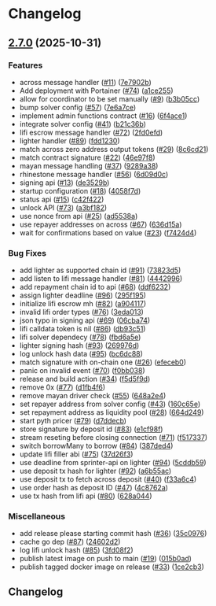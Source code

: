 # Changelog

## [2.7.0](https://github.com/sprintertech/sprinter-signing/compare/v2.6.0...v2.7.0) (2025-10-31)


### Features

* across message handler ([#11](https://github.com/sprintertech/sprinter-signing/issues/11)) ([7e7902b](https://github.com/sprintertech/sprinter-signing/commit/7e7902b5878172b5e0c7773f765de4a8f3b1f73b))
* Add deployment with Portainer ([#74](https://github.com/sprintertech/sprinter-signing/issues/74)) ([a1ce255](https://github.com/sprintertech/sprinter-signing/commit/a1ce255fa6ba049fbed7eb6214ab867590e04723))
* allow for coordinator to be set manually ([#9](https://github.com/sprintertech/sprinter-signing/issues/9)) ([b3b05cc](https://github.com/sprintertech/sprinter-signing/commit/b3b05cc06808520ff73387e61ab6a80b65b3620f))
* bump solver config ([#57](https://github.com/sprintertech/sprinter-signing/issues/57)) ([7e6a7ce](https://github.com/sprintertech/sprinter-signing/commit/7e6a7ce09f0396a7cbf397835a8ae0982b43fe71))
* implement admin functions contract ([#16](https://github.com/sprintertech/sprinter-signing/issues/16)) ([6f4ace1](https://github.com/sprintertech/sprinter-signing/commit/6f4ace1ab9d028f2aa9c7167d736da52e0f98890))
* integrate solver config ([#41](https://github.com/sprintertech/sprinter-signing/issues/41)) ([b21c36b](https://github.com/sprintertech/sprinter-signing/commit/b21c36b9105dc84eed9c84bf31f23c31be80a45a))
* lifi escrow message handler ([#72](https://github.com/sprintertech/sprinter-signing/issues/72)) ([2fd0efd](https://github.com/sprintertech/sprinter-signing/commit/2fd0efd28ef8ca025184e8f9346e4d3153b544c3))
* lighter handler ([#89](https://github.com/sprintertech/sprinter-signing/issues/89)) ([fdd1230](https://github.com/sprintertech/sprinter-signing/commit/fdd1230d5879c2645c828582e3643c93074c9e89))
* match across zero address output tokens ([#29](https://github.com/sprintertech/sprinter-signing/issues/29)) ([8c6cd21](https://github.com/sprintertech/sprinter-signing/commit/8c6cd21833c5451e23a4f053290d1e767fbf0779))
* match contract signature ([#22](https://github.com/sprintertech/sprinter-signing/issues/22)) ([46e97f8](https://github.com/sprintertech/sprinter-signing/commit/46e97f8324378c5426f6e677a90e815873d31b50))
* mayan message handling ([#37](https://github.com/sprintertech/sprinter-signing/issues/37)) ([9289a38](https://github.com/sprintertech/sprinter-signing/commit/9289a38976afcfd4a569377dd5ec1a8f1fcbd92d))
* rhinestone message handler ([#56](https://github.com/sprintertech/sprinter-signing/issues/56)) ([6d09d0c](https://github.com/sprintertech/sprinter-signing/commit/6d09d0cfed4e175d8759391348e8861374523dd0))
* signing api ([#13](https://github.com/sprintertech/sprinter-signing/issues/13)) ([de3529b](https://github.com/sprintertech/sprinter-signing/commit/de3529bc70c36e8410aa5310f1e2fc62424985fd))
* startup configuration ([#18](https://github.com/sprintertech/sprinter-signing/issues/18)) ([4058f7d](https://github.com/sprintertech/sprinter-signing/commit/4058f7dae40a083cd20686da1df8644f883422d3))
* status api ([#15](https://github.com/sprintertech/sprinter-signing/issues/15)) ([c42f422](https://github.com/sprintertech/sprinter-signing/commit/c42f42291aea12f65feaf40d488e320085bb02d2))
* unlock API ([#73](https://github.com/sprintertech/sprinter-signing/issues/73)) ([a3bf182](https://github.com/sprintertech/sprinter-signing/commit/a3bf182560a1853532290d05c8a86f614336fd2f))
* use nonce from api ([#25](https://github.com/sprintertech/sprinter-signing/issues/25)) ([ad5538a](https://github.com/sprintertech/sprinter-signing/commit/ad5538a75c1124bd481dd8840ae0f59a54170456))
* use repayer addresses on across ([#67](https://github.com/sprintertech/sprinter-signing/issues/67)) ([636d15a](https://github.com/sprintertech/sprinter-signing/commit/636d15a0c34e3bbeb075e1cede5f4c1e4b9a62c3))
* wait for confirmations based on value ([#23](https://github.com/sprintertech/sprinter-signing/issues/23)) ([f7424d4](https://github.com/sprintertech/sprinter-signing/commit/f7424d43bce133190013d7dd16a9ab47c01caefe))


### Bug Fixes

* add lighter as supported chain id ([#91](https://github.com/sprintertech/sprinter-signing/issues/91)) ([73823d5](https://github.com/sprintertech/sprinter-signing/commit/73823d5ecde17f89402fc0d09901baf003632727))
* add listen to lifi message handler ([#81](https://github.com/sprintertech/sprinter-signing/issues/81)) ([4442996](https://github.com/sprintertech/sprinter-signing/commit/444299652b62927104bb7edc25c4578714752e69))
* add repayment chain id to api ([#68](https://github.com/sprintertech/sprinter-signing/issues/68)) ([ddf6232](https://github.com/sprintertech/sprinter-signing/commit/ddf62327333a82643ccdf2f07f8e166f43c96ac9))
* assign lighter deadline ([#96](https://github.com/sprintertech/sprinter-signing/issues/96)) ([295f195](https://github.com/sprintertech/sprinter-signing/commit/295f195ca7e29602f98a786d4e70fa6fdda67ec8))
* initialize lifi escrow mh ([#82](https://github.com/sprintertech/sprinter-signing/issues/82)) ([a904117](https://github.com/sprintertech/sprinter-signing/commit/a904117ede338985c1a2f6c23cd8b6722c2b71ad))
* invalid lifi order types ([#76](https://github.com/sprintertech/sprinter-signing/issues/76)) ([3eda013](https://github.com/sprintertech/sprinter-signing/commit/3eda0132ddb72de5926117b1bedc102d5ad9a189))
* json typo in signing api ([#69](https://github.com/sprintertech/sprinter-signing/issues/69)) ([06cba74](https://github.com/sprintertech/sprinter-signing/commit/06cba7476701aeb237a85725e378220dfec081d2))
* lifi calldata token is nil ([#86](https://github.com/sprintertech/sprinter-signing/issues/86)) ([db93c51](https://github.com/sprintertech/sprinter-signing/commit/db93c51ba68008f41cc5d289452bdbc86c9a6ca3))
* lifi solver dependecy ([#78](https://github.com/sprintertech/sprinter-signing/issues/78)) ([fbd6a5e](https://github.com/sprintertech/sprinter-signing/commit/fbd6a5e327922d07ee9d48f3c12480c1625851a2))
* lighter signing hash ([#93](https://github.com/sprintertech/sprinter-signing/issues/93)) ([269976d](https://github.com/sprintertech/sprinter-signing/commit/269976d646d8b57255dcda204c5260b36ecf7cd9))
* log unlock hash data ([#95](https://github.com/sprintertech/sprinter-signing/issues/95)) ([bc6dc88](https://github.com/sprintertech/sprinter-signing/commit/bc6dc884c4c94139063616098c251f604ad90ebb))
* match signature with on-chain one ([#26](https://github.com/sprintertech/sprinter-signing/issues/26)) ([efeceb0](https://github.com/sprintertech/sprinter-signing/commit/efeceb032201f0f53c0a9c47361ce0e2ce8b307d))
* panic on invalid event ([#70](https://github.com/sprintertech/sprinter-signing/issues/70)) ([f0bb038](https://github.com/sprintertech/sprinter-signing/commit/f0bb0381b45a9d0c0c5a56632cdc22905426c9bd))
* release and build action ([#34](https://github.com/sprintertech/sprinter-signing/issues/34)) ([f5d5f9d](https://github.com/sprintertech/sprinter-signing/commit/f5d5f9d9cb686f301c7fe6cb4958ecb6c2ea0079))
* remove 0x ([#77](https://github.com/sprintertech/sprinter-signing/issues/77)) ([d1fb4f6](https://github.com/sprintertech/sprinter-signing/commit/d1fb4f6313060a9659e6750119f4011368ac0d9c))
* remove mayan driver check ([#55](https://github.com/sprintertech/sprinter-signing/issues/55)) ([648a2e4](https://github.com/sprintertech/sprinter-signing/commit/648a2e401db908ec1b2224192cc99f85a4325ca1))
* set repayer address from solver config ([#43](https://github.com/sprintertech/sprinter-signing/issues/43)) ([160c65e](https://github.com/sprintertech/sprinter-signing/commit/160c65e4b519a3d35a15b6304fbd969ae6832d51))
* set repayment address as liquidity pool ([#28](https://github.com/sprintertech/sprinter-signing/issues/28)) ([664d249](https://github.com/sprintertech/sprinter-signing/commit/664d249fa6e83d78713ddd59326f532285b74af7))
* start pyth pricer ([#79](https://github.com/sprintertech/sprinter-signing/issues/79)) ([d7ddecb](https://github.com/sprintertech/sprinter-signing/commit/d7ddecb666ff91d60dec68aac877624742d4f124))
* store signature by deposit id ([#83](https://github.com/sprintertech/sprinter-signing/issues/83)) ([e1cf98f](https://github.com/sprintertech/sprinter-signing/commit/e1cf98f25f429bdc193b84333d12581201816cf7))
* stream reseting before closing connection ([#71](https://github.com/sprintertech/sprinter-signing/issues/71)) ([f517337](https://github.com/sprintertech/sprinter-signing/commit/f517337b3e9d42245a802e2ca18bcb1d36763b6a))
* switch borrowMany to borrow ([#84](https://github.com/sprintertech/sprinter-signing/issues/84)) ([387ded4](https://github.com/sprintertech/sprinter-signing/commit/387ded45ab7a866e4b5ea097017aa09876f6066e))
* update lifi filler abi ([#75](https://github.com/sprintertech/sprinter-signing/issues/75)) ([37d26f3](https://github.com/sprintertech/sprinter-signing/commit/37d26f39dd762d0e28954cffc143ee4ad1ed3f39))
* use deadline from sprinter-api on lighter ([#94](https://github.com/sprintertech/sprinter-signing/issues/94)) ([5cddb59](https://github.com/sprintertech/sprinter-signing/commit/5cddb597ce81aa84a4f16c3067c6d30e25e894f8))
* use deposit tx hash for lighter ([#92](https://github.com/sprintertech/sprinter-signing/issues/92)) ([a6b55ac](https://github.com/sprintertech/sprinter-signing/commit/a6b55aca6fb4f60a0c91819895f5bb046f84de1a))
* use deposit tx to fetch across deposit ([#40](https://github.com/sprintertech/sprinter-signing/issues/40)) ([f33a6c4](https://github.com/sprintertech/sprinter-signing/commit/f33a6c4293a23b724075dd0ddb35669e342d0252))
* use order hash as deposit ID ([#47](https://github.com/sprintertech/sprinter-signing/issues/47)) ([4c8762a](https://github.com/sprintertech/sprinter-signing/commit/4c8762af6093e174a7dee7e3b49b2ef7e419bf9c))
* use tx hash from lifi api ([#80](https://github.com/sprintertech/sprinter-signing/issues/80)) ([628a044](https://github.com/sprintertech/sprinter-signing/commit/628a0443e71132f2d14a73011e6b5ceb285be8ed))


### Miscellaneous

* add release please starting commit hash ([#36](https://github.com/sprintertech/sprinter-signing/issues/36)) ([35c0976](https://github.com/sprintertech/sprinter-signing/commit/35c0976e19ff1726f8e3e6c7283cf12f027642e2))
* cache go dep ([#87](https://github.com/sprintertech/sprinter-signing/issues/87)) ([24602d2](https://github.com/sprintertech/sprinter-signing/commit/24602d2d7807d2c78ab7bf03b558578004b11672))
* log lifi unlock hash ([#85](https://github.com/sprintertech/sprinter-signing/issues/85)) ([3fd08f2](https://github.com/sprintertech/sprinter-signing/commit/3fd08f29691504dee740fe354e5782c8f634d366))
* publish latest image on push to main ([#19](https://github.com/sprintertech/sprinter-signing/issues/19)) ([015b0ad](https://github.com/sprintertech/sprinter-signing/commit/015b0adabbf8e7f8ba0171c04a04c73d52a25358))
* publish tagged docker image on release ([#33](https://github.com/sprintertech/sprinter-signing/issues/33)) ([1ce2cb3](https://github.com/sprintertech/sprinter-signing/commit/1ce2cb37167117f721837f9ea4e05bb0d20d9c70))

## Changelog
